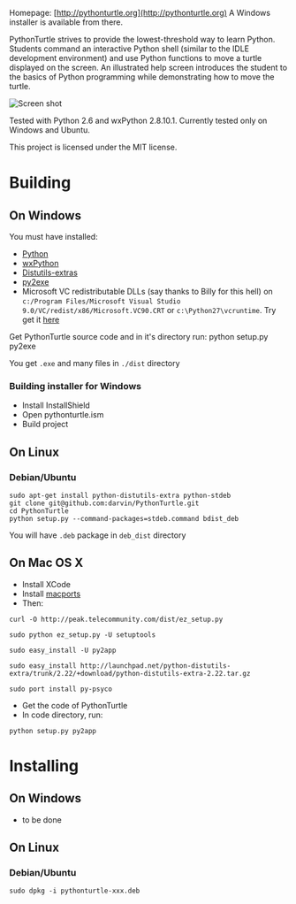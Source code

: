 Homepage: [http://pythonturtle.org](http://pythonturtle.org)
A Windows installer is available from there.

PythonTurtle strives to provide the lowest-threshold way to learn Python. Students command an interactive Python shell (similar to the IDLE development environment) and use Python functions to move a turtle displayed on the screen. An illustrated help screen introduces the student to the basics of Python programming while demonstrating how to move the turtle.

![Screen shot](http://pythonturtle.org/screenshot.gif)

Tested with Python 2.6 and wxPython 2.8.10.1. Currently tested only on Windows and Ubuntu.

This project is licensed under the MIT license.

# Building

## On Windows

You must have installed:

 - [Python](http://www.activestate.com/activepython)
 - [wxPython](http://www.wxpython.org/)
 - [Distutils-extras](https://launchpad.net/python-distutils-extra)
 - [py2exe](http://www.py2exe.org/)
 - Microsoft VC redistributable DLLs (say thanks to Billy for this hell) on `c:/Program Files/Microsoft Visual Studio 9.0/VC/redist/x86/Microsoft.VC90.CRT` or `c:\Python27\vcruntime`. Try get it [here](http://www.microsoft.com/downloads/details.aspx?familyid=32bc1bee-a3f9-4c13-9c99-220b62a191ee&displaylang=en)

Get PythonTurtle source code and in it's directory run:
    python setup.py py2exe

You get `.exe` and many files in `./dist` directory

### Building installer for Windows
 - Install InstallShield
 - Open pythonturtle.ism
 - Build project


## On Linux

### Debian/Ubuntu

    sudo apt-get install python-distutils-extra python-stdeb 
    git clone git@github.com:darvin/PythonTurtle.git
    cd PythonTurtle
    python setup.py --command-packages=stdeb.command bdist_deb

You will have `.deb` package in `deb_dist` directory


## On Mac OS X

 - Install XCode
 - Install [macports](http://www.macports.org/)
 - Then:

`curl -O http://peak.telecommunity.com/dist/ez_setup.py`

`sudo python ez_setup.py -U setuptools`

`sudo easy_install -U py2app`

`sudo easy_install http://launchpad.net/python-distutils-extra/trunk/2.22/+download/python-distutils-extra-2.22.tar.gz`

`sudo port install py-psyco`


 - Get the code of PythonTurtle
 - In code directory, run:

`python setup.py py2app`

# Installing

## On Windows

- to be done

## On Linux

### Debian/Ubuntu

    sudo dpkg -i pythonturtle-xxx.deb

